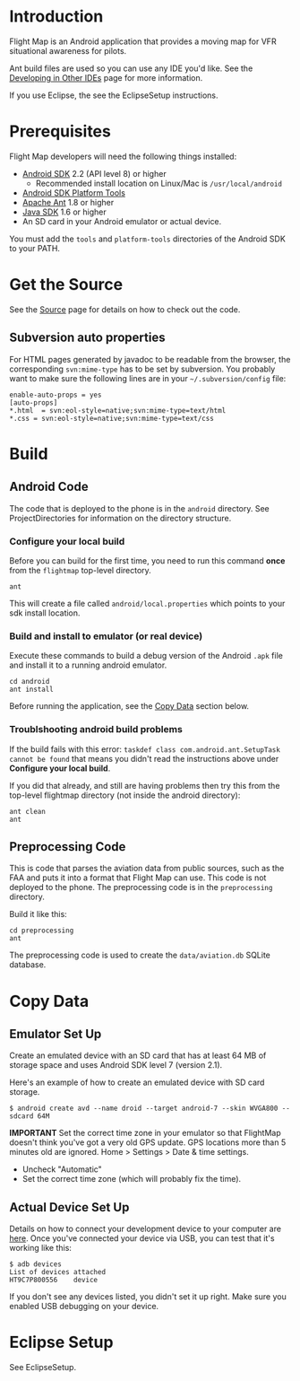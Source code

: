 # Introduction #
Flight Map is an Android application that provides a moving map for VFR situational awareness for pilots.

Ant build files are used so you can use any IDE you'd like. See the [Developing in Other IDEs](http://developer.android.com/guide/developing/other-ide.html) page for more information.

If you use Eclipse, the see the EclipseSetup instructions.

# Prerequisites #
Flight Map developers will need the following things installed:
  * [Android SDK](http://developer.android.com/sdk/) 2.2 (API level 8) or higher
    * Recommended install location on Linux/Mac is `/usr/local/android`
  * [Android SDK Platform Tools](http://developer.android.com/sdk/tools-notes.html)
  * [Apache Ant](http://ant.apache.org/) 1.8 or higher
  * [Java SDK](http://java.sun.com/javase/downloads/) 1.6 or higher
  * An SD card in your Android emulator or actual device.

You must add the `tools` and `platform-tools` directories of the Android SDK to your PATH.
# Get the Source #
See the [Source](http://code.google.com/p/flightmap/source/checkout) page for details on how to check out the code.
## Subversion auto properties ##
For HTML pages generated by javadoc to be readable from the browser, the corresponding `svn:mime-type` has to be set by subversion.  You probably want to make sure the following lines are in your `~/.subversion/config` file:
```
enable-auto-props = yes
[auto-props]
*.html  = svn:eol-style=native;svn:mime-type=text/html
*.css = svn:eol-style=native;svn:mime-type=text/css
```

# Build #
## Android Code ##
The code that is deployed to the phone is in the `android` directory. See ProjectDirectories for information on the directory structure.

### Configure your local build ###
Before you can build for the first time, you need to run this command **once** from the `flightmap` top-level directory.
```
ant
```
This will create a file called `android/local.properties` which points to your sdk install location.

### Build and install to emulator (or real device) ###
Execute these commands to build a debug version of the Android `.apk` file and install it to a running android emulator.
```
cd android
ant install
```

Before running the application, see the [Copy Data](GettingStarted#Copy_Data.md) section below.

### Troublshooting android build problems ###
If the build fails with this error: `taskdef class com.android.ant.SetupTask cannot be found` that means you didn't read the instructions above under **Configure your local build**.

If you did that already, and still are having problems then try this from the top-level flightmap directory (not inside the android directory):
```
ant clean
ant
```

## Preprocessing Code ##
This is code that parses the aviation data from public sources, such as the FAA and puts it into a format that Flight Map can use. This code is not deployed to the phone. The preprocessing code is in the `preprocessing` directory.

Build it like this:
```
cd preprocessing
ant
```

The preprocessing code is used to create the `data/aviation.db` SQLite database.

# Copy Data #
## Emulator Set Up ##
Create an emulated device with an SD card that has at least 64 MB of storage space and uses Android SDK level 7 (version 2.1).

Here's an example of how to create an emulated device with SD card storage.
```
$ android create avd --name droid --target android-7 --skin WVGA800 --sdcard 64M
```

**IMPORTANT** Set the correct time zone in your emulator so that FlightMap doesn't think you've got a very old GPS update. GPS locations more than 5 minutes old are ignored. Home > Settings > Date & time settings.
  * Uncheck "Automatic"
  * Set the correct time zone (which will probably fix the time).

## Actual Device Set Up ##
Details on how to connect your development device to your computer are [here](http://developer.android.com/guide/developing/device.html). Once you've connected your device via USB, you can test that it's working like this:
```
$ adb devices
List of devices attached 
HT9C7P800556	device
```

If you don't see any devices listed, you didn't set it up right. Make sure you enabled USB debugging on your device.

# Eclipse Setup #
See EclipseSetup.
